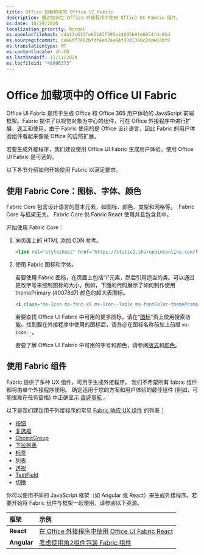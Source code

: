 ```yaml
---
title: Office 加载项中的 Office UI Fabric
description: 概述如何在 Office 外接程序中使用 Office UI Fabric 组件。
ms.date: 10/29/2020
localization_priority: Normal
ms.openlocfilehash: c4a13c615fe63183f595e24895b9fe6054fdc05d
ms.sourcegitcommit: ca66ff7462bfdf4ed7ae04f43d1388c24de63bf9
ms.translationtype: MT
ms.contentlocale: zh-CN
ms.lasthandoff: 11/11/2020
ms.locfileid: "48996373"
---
```

# <a name="office-ui-fabric-in-office-add-ins"></a>Office 加载项中的 Office UI Fabric

Office UI Fabric 是用于生成 Office 和 Office 365 用户体验的 JavaScript 前端框架。Fabric 提供了以视觉对象为中心的组件，可在 Office 外接程序中进行扩展、返工和使用。由于 Fabric 使用的是 Office 设计语言，因此 Fabric 的用户体验组件看起来像是 Office 的自然扩展。

若要生成外接程序，我们建议使用 Office UI Fabric 生成用户体验。使用 Office UI Fabric 是可选的。

以下各节介绍如何开始使用 Fabric 以满足要求。

## <a name="use-fabric-core-icons-fonts-colors"></a>使用 Fabric Core：图标、字体、颜色

Fabric Core 包含设计语言的基本元素，如图标、颜色、类型和网格等。  Fabric Core 与框架无关。 Fabric Core 供 Fabric React 使用并且包含其中。

开始使用 Fabric Core：

1. 向页面上的 HTML 添加 CDN 参考。  

    ```html
    <link rel="stylesheet" href="https://static2.sharepointonline.com/files/fabric/office-ui-fabric-core/9.6.1/css/fabric.min.css">
    ```

2. 使用 Fabric 图标和字体。

    若要使用 Fabric 图标，在页面上包括“i”元素，然后引用适当的类。可以通过更改字号来控制图标的大小。例如，下面的代码展示了如何制作使用 themePrimary (#0078d7) 颜色的超大表图标。

    ```html
    <i class="ms-Icon ms-font-xl ms-Icon--Table ms-fontColor-themePrimary"></i>
    ```

    若要查找 Office UI Fabric 中可用的更多图标，请在“[图标](https://developer.microsoft.com/fabric#/styles/icons)”页上使用搜索功能。找到要在外接程序中使用的图标后，请务必在图标名称前加上前缀 `ms-Icon--`。

    若要了解 Office UI Fabric 中可用的字号和颜色，请参阅[版式](https://developer.microsoft.com/fabric#/styles/typography)和[颜色](https://developer.microsoft.com/fabric#/styles/colors)。

## <a name="use-fabric-components"></a>使用 Fabric 组件

Fabric 提供了多种 UX 组件，可用于生成外接程序。 我们不希望所有 fabric 组件都将由单个外接程序使用。 确定适用于您的方案和用户体验的最佳组件 (例如，可能很难在任务窗格) 中正确显示 [痕迹导航](https://developer.microsoft.com/fabric#/components/breadcrumb) 。

以下是我们建议用于外接程序的常见 [Fabric 响应 UX 组件](https://developer.microsoft.com/fluentui#/controls/web) 的列表：

- [按钮](https://developer.microsoft.com/fabric#/components/button)
- [复选框](https://developer.microsoft.com/fabric#/components/checkbox)
- [ChoiceGroup](https://developer.microsoft.com/fabric#/components/choicegroup)
- [下拉列表](https://developer.microsoft.com/fabric#/components/dropdown)
- [标签](https://developer.microsoft.com/fabric#/components/label)
- [列表](https://developer.microsoft.com/fabric#/components/list)
- [透视](https://developer.microsoft.com/fabric#/components/pivot)
- [TextField](https://developer.microsoft.com/fabric#/components/textfield)
- [切换](https://developer.microsoft.com/fabric#/components/toggle)

你可以使用不同的 JavaScript 框架（如 Angular 或 React）来生成外接程序。若要开始将 Fabric 组件与框架一起使用，请参阅以下资源。

|**框架**|**示例**|
|:------------|:----------|
|**React**|[在 Office 外接程序中使用 Office UI Fabric React](using-office-ui-fabric-react.md )|
|**Angular**| [考虑使用角2组件包装 Fabric 组件](../develop/add-ins-with-angular2.md#consider-wrapping-fabric-components-with-angular-components)|
